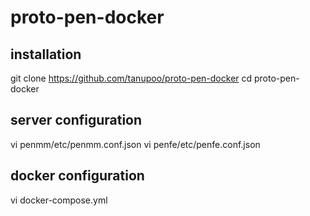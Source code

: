 proto-pen-docker
================

## installation

git clone https://github.com/tanupoo/proto-pen-docker
cd proto-pen-docker

## server configuration

vi penmm/etc/penmm.conf.json
vi penfe/etc/penfe.conf.json

## docker configuration

vi docker-compose.yml

